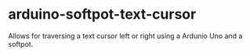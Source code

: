 # arduino-softpot-text-cursor
Allows for traversing a text cursor left or right using a Ardunio Uno and a softpot.

